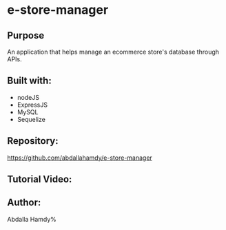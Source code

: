 # e-store-manager

## Purpose
An application that helps manage an ecommerce store's database through APIs.

## Built with: 
* nodeJS
* ExpressJS
* MySQL
* Sequelize

## Repository:
https://github.com/abdallahamdy/e-store-manager

## Tutorial Video:


## Author:
Abdalla Hamdy%